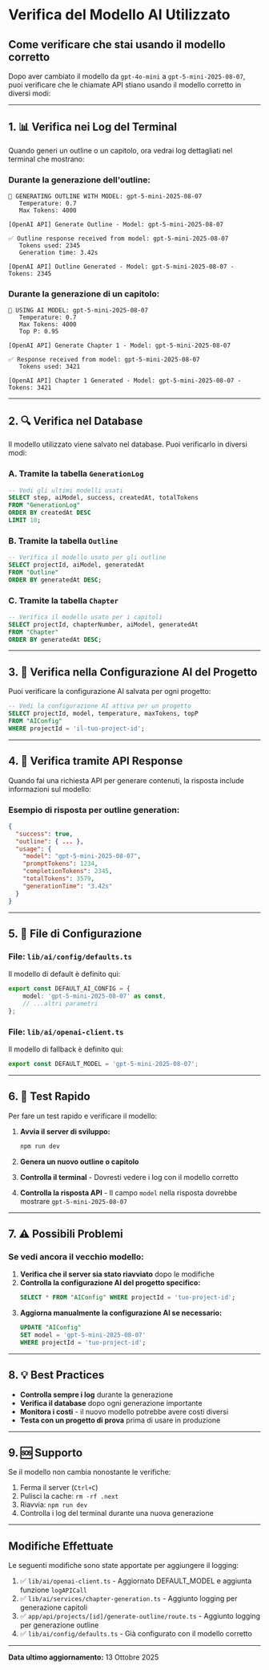 # Verifica del Modello AI Utilizzato

## Come verificare che stai usando il modello corretto

Dopo aver cambiato il modello da `gpt-4o-mini` a `gpt-5-mini-2025-08-07`, puoi verificare che le chiamate API stiano usando il modello corretto in diversi modi:

---

## 1. 📊 Verifica nei Log del Terminal

Quando generi un outline o un capitolo, ora vedrai log dettagliati nel terminal che mostrano:

### Durante la generazione dell'outline:
```
🎯 GENERATING OUTLINE WITH MODEL: gpt-5-mini-2025-08-07
   Temperature: 0.7
   Max Tokens: 4000

[OpenAI API] Generate Outline - Model: gpt-5-mini-2025-08-07

✅ Outline response received from model: gpt-5-mini-2025-08-07
   Tokens used: 2345
   Generation time: 3.42s

[OpenAI API] Outline Generated - Model: gpt-5-mini-2025-08-07 - Tokens: 2345
```

### Durante la generazione di un capitolo:
```
🎯 USING AI MODEL: gpt-5-mini-2025-08-07
   Temperature: 0.7
   Max Tokens: 4000
   Top P: 0.95

[OpenAI API] Generate Chapter 1 - Model: gpt-5-mini-2025-08-07

✅ Response received from model: gpt-5-mini-2025-08-07
   Tokens used: 3421

[OpenAI API] Chapter 1 Generated - Model: gpt-5-mini-2025-08-07 - Tokens: 3421
```

---

## 2. 🔍 Verifica nel Database

Il modello utilizzato viene salvato nel database. Puoi verificarlo in diversi modi:

### A. Tramite la tabella `GenerationLog`
```sql
-- Vedi gli ultimi modelli usati
SELECT step, aiModel, success, createdAt, totalTokens
FROM "GenerationLog"
ORDER BY createdAt DESC
LIMIT 10;
```

### B. Tramite la tabella `Outline`
```sql
-- Verifica il modello usato per gli outline
SELECT projectId, aiModel, generatedAt
FROM "Outline"
ORDER BY generatedAt DESC;
```

### C. Tramite la tabella `Chapter`
```sql
-- Verifica il modello usato per i capitoli
SELECT projectId, chapterNumber, aiModel, generatedAt
FROM "Chapter"
ORDER BY generatedAt DESC;
```

---

## 3. 🎯 Verifica nella Configurazione AI del Progetto

Puoi verificare la configurazione AI salvata per ogni progetto:

```sql
-- Vedi la configurazione AI attiva per un progetto
SELECT projectId, model, temperature, maxTokens, topP
FROM "AIConfig"
WHERE projectId = 'il-tuo-project-id';
```

---

## 4. 📝 Verifica tramite API Response

Quando fai una richiesta API per generare contenuti, la risposta include informazioni sul modello:

### Esempio di risposta per outline generation:
```json
{
  "success": true,
  "outline": { ... },
  "usage": {
    "model": "gpt-5-mini-2025-08-07",
    "promptTokens": 1234,
    "completionTokens": 2345,
    "totalTokens": 3579,
    "generationTime": "3.42s"
  }
}
```

---

## 5. 🔧 File di Configurazione

### File: `lib/ai/config/defaults.ts`
Il modello di default è definito qui:
```typescript
export const DEFAULT_AI_CONFIG = {
    model: 'gpt-5-mini-2025-08-07' as const,
    // ...altri parametri
};
```

### File: `lib/ai/openai-client.ts`
Il modello di fallback è definito qui:
```typescript
export const DEFAULT_MODEL = 'gpt-5-mini-2025-08-07';
```

---

## 6. 🧪 Test Rapido

Per fare un test rapido e verificare il modello:

1. **Avvia il server di sviluppo:**
   ```powershell
   npm run dev
   ```

2. **Genera un nuovo outline o capitolo**

3. **Controlla il terminal** - Dovresti vedere i log con il modello corretto

4. **Controlla la risposta API** - Il campo `model` nella risposta dovrebbe mostrare `gpt-5-mini-2025-08-07`

---

## 7. ⚠️ Possibili Problemi

### Se vedi ancora il vecchio modello:

1. **Verifica che il server sia stato riavviato** dopo le modifiche
2. **Controlla la configurazione AI del progetto specifico:**
   ```sql
   SELECT * FROM "AIConfig" WHERE projectId = 'tuo-project-id';
   ```
3. **Aggiorna manualmente la configurazione AI se necessario:**
   ```sql
   UPDATE "AIConfig" 
   SET model = 'gpt-5-mini-2025-08-07'
   WHERE projectId = 'tuo-project-id';
   ```

---

## 8. 💡 Best Practices

- **Controlla sempre i log** durante la generazione
- **Verifica il database** dopo ogni generazione importante
- **Monitora i costi** - il nuovo modello potrebbe avere costi diversi
- **Testa con un progetto di prova** prima di usare in produzione

---

## 9. 🆘 Supporto

Se il modello non cambia nonostante le verifiche:

1. Ferma il server (`Ctrl+C`)
2. Pulisci la cache: `rm -rf .next`
3. Riavvia: `npm run dev`
4. Controlla i log del terminal durante una nuova generazione

---

## Modifiche Effettuate

Le seguenti modifiche sono state apportate per aggiungere il logging:

1. ✅ `lib/ai/openai-client.ts` - Aggiornato DEFAULT_MODEL e aggiunta funzione `logAPICall`
2. ✅ `lib/ai/services/chapter-generation.ts` - Aggiunto logging per generazione capitoli
3. ✅ `app/api/projects/[id]/generate-outline/route.ts` - Aggiunto logging per generazione outline
4. ✅ `lib/ai/config/defaults.ts` - Già configurato con il modello corretto

---

**Data ultimo aggiornamento:** 13 Ottobre 2025
